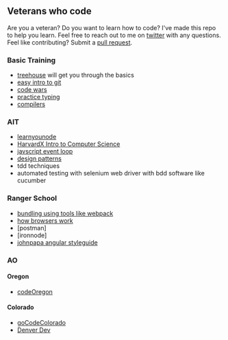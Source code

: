 ## Veterans who code

Are you a veteran? Do you want to learn how to code? I've made this repo to help you learn. Feel free to reach out to me on [twitter](https://twitter.com/stephenprintup) with any questions. Feel like contributing? Submit a [pull request](https://help.github.com/articles/using-pull-requests/). 

### Basic Training
* [treehouse](https://teamtreehouse.com/home) will get you through the basics
* [easy intro to git](https://try.github.io/levels/1/challenges/1)
* [code wars](https://www.codewars.com/users/sign_in)
* [practice typing](https://typing.io/)
* [compilers](Compilers)

### AIT
* [learnyounode](https://github.com/workshopper/learnyounode)
* [HarvardX Intro to Computer Science](https://courses.edx.org/courses/course-v1:HarvardX+CS50+X/info)
* [javscript event loop](https://vimeo.com/96425312?ref=tw-share)
* [design patterns](https://sourcemaking.com/design_patterns)
* tdd techniques 
* automated testing with selenium web driver with bdd software like cucumber

### Ranger School
* [bundling using tools like webpack](http://webpack.github.io/docs/tutorials/getting-started/)
* [how browsers work](https://vimeo.com/44182484?ref=tw-share)
* [postman]
* [ironnode]
* [johnpapa angular styleguide](https://github.com/johnpapa/angular-styleguide)


### AO

#### Oregon
* [codeOregon](http://codeoregon.org/)

#### Colorado
* [goCodeColorado](http://gocode.colorado.gov/)
* [Denver Dev](http://denverdevs.org/)